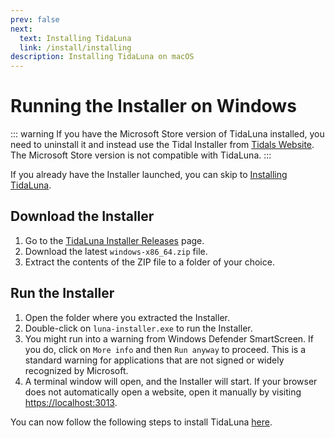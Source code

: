 ```yaml
---
prev: false
next:
  text: Installing TidaLuna
  link: /install/installing
description: Installing TidaLuna on macOS
---
```


# Running the Installer on Windows

::: warning
If you have the Microsoft Store version of TidaLuna installed, you need to uninstall it and instead use the Tidal Installer from
[Tidals Website](https://tidal.com/download). The Microsoft Store version is not compatible with TidaLuna.
:::

If you already have the Installer launched, you can skip to [Installing TidaLuna](/install/installing).

## Download the Installer

1. Go to the [TidaLuna Installer Releases](https://github.com/jxnxsdev/TidaLuna-Installer/releases/latest) page.
2. Download the latest `windows-x86_64.zip` file.
3. Extract the contents of the ZIP file to a folder of your choice.

## Run the Installer

1. Open the folder where you extracted the Installer.
2. Double-click on `luna-installer.exe` to run the Installer.
3. You might run into a warning from Windows Defender SmartScreen. If you do, click on `More info` and then `Run anyway` to proceed.
   This is a standard warning for applications that are not signed or widely recognized by Microsoft.
4. A terminal window will open, and the Installer will start. If your browser does not automatically open a website,
   open it manually by visiting [https://localhost:3013](https://localhost:3013).

You can now follow the following steps to install TidaLuna [here](/install/installing).
